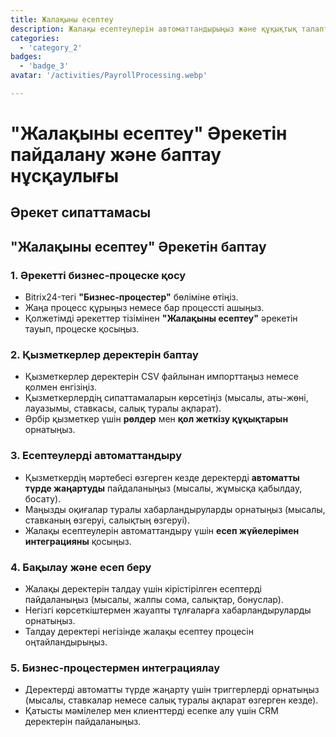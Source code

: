 ```yaml
---
title: Жалақыны есептеу
description: Жалақы есептеулерін автоматтандырыңыз және құқықтық талаптарға сәйкестігін қамтамасыз етіңіз.
categories: 
  - 'category_2'
badges: 
  - 'badge_3'
avatar: '/activities/PayrollProcessing.webp'

---
```

# "Жалақыны есептеу" Әрекетін пайдалану және баптау нұсқаулығы

## Әрекет сипаттамасы

## **"Жалақыны есептеу" Әрекетін баптау**

### 1. Әрекетті бизнес-процеске қосу
- Bitrix24-тегі **"Бизнес-процестер"** бөліміне өтіңіз.
- Жаңа процесс құрыңыз немесе бар процессті ашыңыз.
- Қолжетімді әрекеттер тізімінен **"Жалақыны есептеу"** әрекетін тауып, процеске қосыңыз.

### 2. Қызметкерлер деректерін баптау
- Қызметкерлер деректерін CSV файлынан импорттаңыз немесе қолмен енгізіңіз.
- Қызметкерлердің сипаттамаларын көрсетіңіз (мысалы, аты-жөні, лауазымы, ставкасы, салық туралы ақпарат).
- Әрбір қызметкер үшін **рөлдер** мен **қол жеткізу құқықтарын** орнатыңыз.

### 3. Есептеулерді автоматтандыру
- Қызметкердің мәртебесі өзгерген кезде деректерді **автоматты түрде жаңартуды** пайдаланыңыз (мысалы, жұмысқа қабылдау, босату).
- Маңызды оқиғалар туралы хабарландыруларды орнатыңыз (мысалы, ставканың өзгеруі, салықтың өзгеруі).
- Жалақы есептеулерін автоматтандыру үшін **есеп жүйелерімен интеграцияны** қосыңыз.

### 4. Бақылау және есеп беру
- Жалақы деректерін талдау үшін кірістірілген есептерді пайдаланыңыз (мысалы, жалпы сома, салықтар, бонуслар).
- Негізгі көрсеткіштермен жауапты тұлғаларға хабарландыруларды орнатыңыз.
- Талдау деректері негізінде жалақы есептеу процесін оңтайландырыңыз.

### 5. Бизнес-процестермен интеграциялау
- Деректерді автоматты түрде жаңарту үшін триггерлерді орнатыңыз (мысалы, ставкалар немесе салық туралы ақпарат өзгерген кезде).
- Қатысты мәмілелер мен клиенттерді есепке алу үшін CRM деректерін пайдаланыңыз.